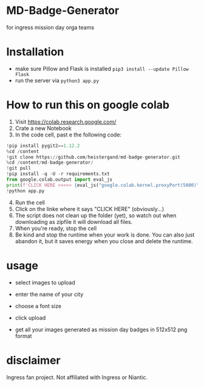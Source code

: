 # MD-Badge-Generator
for ingress mission day orga teams

# Installation

- make sure Pillow and Flask is installed `pip3 install --update Pillow Flask`
- run the server via `python3 app.py`

# How to run this on google colab
1. Visit https://colab.research.google.com/
2. Crate a new Notebook
3. In the code cell, past e the following code:
```python
!pip install pygit2==1.12.2
%cd /content
!git clone https://github.com/heistergand/md-badge-generator.git
%cd /content/md-badge-generator/
!git pull
!pip install -q -U -r requirements.txt
from google.colab.output import eval_js
print(f'CLICK HERE >>>>> {eval_js("google.colab.kernel.proxyPort(5000)")} <<<<<<')
!python app.py
```
4. Run the cell
5. Click on the linke where it says "CLICK HERE" (obviously...)
6. The script does not clean up the folder (yet), so watch out when downloading as zipfile it will download all files.
7. When you're ready, stop the cell
8. Be kind and stop the runtime when your work is done. You can also just abandon it, but it saves energy when you close and delete the runtime.

# usage
- select images to upload
- enter the name of your city
- choose a font size
- click upload

- get all your images generated as mission day badges in 512x512 png format

# disclaimer
Ingress fan project. Not affiliated with Ingress or Niantic.
